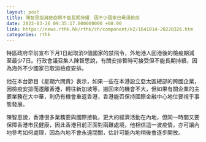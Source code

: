 ```yaml
---
layout: post
title: 陳智思指減檢疫期不能長期持續　因不少國家已毋須檢疫
date: 2022-03-26 09:35:17.000000000 +08:00
link: https://news.rthk.hk/rthk/ch/component/k2/1641014-20220326.htm
categories: rthk
---
```


特區政府早前宣布下月1日起取消9個國家的禁飛令，外地港人回港後的檢疫期減至最少7日。行政會議召集人陳智思說，有關安排暫時可接受但不能長期持續，因為海外不少國家已取消檢疫安排。

他在本台節目《星期六問責》表示，如果一些在本港設立亞太區總部的跨國企業，因檢疫安排而遷離香港，轉往新加坡等，搬回來的機會不大，但如果有關企業的主要業務在大中華，則仍有機會重返香港，香港能否保持國際金融中心地位要視乎事態發展。

陳智思說，香港很多業務要與國際接軌，更大的經濟活動在內地，但同一時間又要保障香港市民健康，因此香港目前正面對兩難處境，他相信這一波疫情，亦可讓內地參考如何處理，因為內地不會永遠閉關，估計可能內地稍後會逐步開放。
